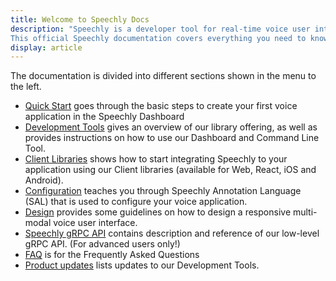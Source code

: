 ```yaml
---
title: Welcome to Speechly Docs
description: "Speechly is a developer tool for real-time voice user interfaces. 
This official Speechly documentation covers everything you need to know from learning the basics to building sophisticated voice user interfaces and training your Spoken Language Understanding models."
display: article
---
```


The documentation is divided into different sections shown in the menu to the left.

- [Quick Start](/quick-start/) goes through the basic steps to create your first voice application in the Speechly Dashboard
- [Development Tools](/dev-tools/) gives an overview of our library offering, as well as provides instructions on how to use our Dashboard and Command Line Tool.
- [Client Libraries](/client-libraries/) shows how to start integrating Speechly to your application using our Client libraries (available for Web, React, iOS and Android).
- [Configuration](/slu-examples/) teaches you through Speechly Annotation Language (SAL) that is used to configure your voice application.
- [Design](/design-philosophy/) provides some guidelines on how to design a responsive multi-modal voice user interface.
- [Speechly gRPC API](/speechly-api/) contains description and reference of our low-level gRPC API. (For advanced users only!)
- [FAQ](/faq/) is for the Frequently Asked Questions
- [Product updates](/release-notes/) lists updates to our Development Tools.
